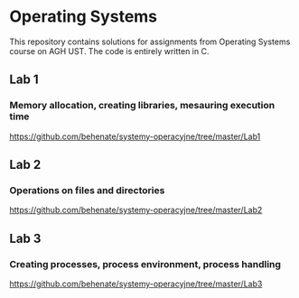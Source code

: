 # Operating Systems

This repository contains solutions for assignments from Operating Systems course on AGH UST. The code is entirely written in C.

## Lab 1
### Memory allocation, creating libraries, mesauring execution time
https://github.com/behenate/systemy-operacyjne/tree/master/Lab1
## Lab 2
### Operations on files and directories
https://github.com/behenate/systemy-operacyjne/tree/master/Lab2
## Lab 3
### Creating processes, process environment, process handling
https://github.com/behenate/systemy-operacyjne/tree/master/Lab3
